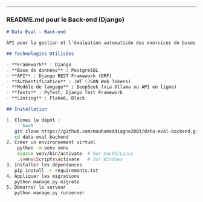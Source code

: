 
---

### **README.md pour le Back-end (Django)**

```markdown
# Data Eval - Back-end

API pour la gestion et l'évaluation automatisée des exercices de bases de données.

## Technologies Utilisées

- **Framework** : Django
- **Base de données** : PostgreSQL
- **API** : Django REST Framework (DRF)
- **Authentification** : JWT (JSON Web Tokens)
- **Modèle de langage** : DeepSeek (via Ollama ou API en ligne)
- **Tests** : PyTest, Django Test Framework
- **Linting** : Flake8, Black

## Installation

1. Clonez le dépôt :
   ```bash
   git clone https://github.com/mouhameddiagne2003/data-eval-backend.git
   cd data-eval-backend
2. Créer un environnement virtuel
    python -m venv venv
    source venv/bin/activate  # Sur macOS/Linux
    .\venv\Scripts\activate   # Sur Windows
3. Installer les dépendances
   pip install -r requirements.txt
4. Appliquer les migrations
   python manage.py migrate
5. Démarrer le serveur
   python manage.py runserver
